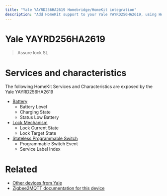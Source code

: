 ```yaml
---
title: "Yale YAYRD256HA2619 Homebridge/HomeKit integration"
description: "Add HomeKit support to your Yale YAYRD256HA2619, using Homebridge, Zigbee2MQTT and homebridge-z2m."
---
```

<!---
This file has been GENERATED using src/docgen/docgen.ts
DO NOT EDIT THIS FILE MANUALLY!
-->
# Yale YAYRD256HA2619
> Assure lock SL


# Services and characteristics
The following HomeKit Services and Characteristics are exposed by
the Yale YAYRD256HA2619

* [Battery](../../battery.md)
  * Battery Level
  * Charging State
  * Status Low Battery
* [Lock Mechanism](../../lock.md)
  * Lock Current State
  * Lock Target State
* [Stateless Programmable Switch](../../action.md)
  * Programmable Switch Event
  * Service Label Index


# Related
* [Other devices from Yale](../index.md#yale)
* [Zigbee2MQTT documentation for this device](https://www.zigbee2mqtt.io/devices/YAYRD256HA2619.html)